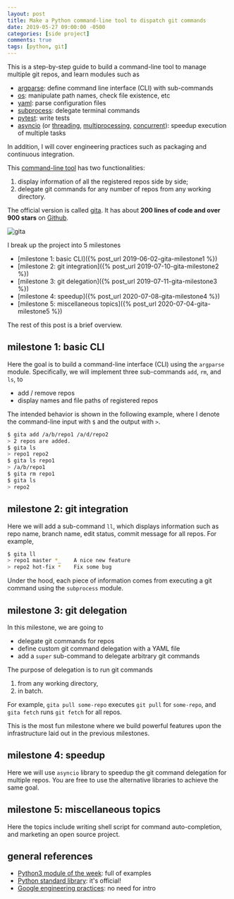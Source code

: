 ```yaml
---
layout: post
title: Make a Python command-line tool to dispatch git commands
date: 2019-05-27 09:00:00 -0500
categories: [side project]
comments: true
tags: [python, git]
---
```


[gita]: https://github.com/nosarthur/gita

This is a step-by-step guide to build a command-line tool to manage multiple
git repos, and learn modules such as

- [argparse](https://docs.python.org/3/library/argparse.html):
  define command line interface (CLI) with sub-commands
- [os](https://docs.python.org/3/library/os.html):
  manipulate path names, check file existence, etc
- [yaml](https://github.com/yaml/pyyaml/): parse configuration files
- [subprocess](https://docs.python.org/3/library/subprocess.html): delegate terminal commands
- [pytest](https://docs.pytest.org/en/latest/): write tests
- [asyncio](https://docs.python.org/3/library/asyncio.html)
  (or [threading](https://docs.python.org/3/library/threading.html),
  [multiprocessing](https://docs.python.org/3/library/multiprocessing.html),
  [concurrent](https://docs.python.org/3/library/concurrent.html)):
  speedup execution of multiple tasks

In addition, I will cover engineering practices such as packaging and continuous integration.

This [command-line tool][gita] has two functionalities:

1. display information of all the registered repos side by side;
1. delegate git commands for any number of repos from any working directory.

The official version is called [gita][gita].
It has about **200 lines of code and over 900 stars** on [Github][gita].

![gita](https://github.com/nosarthur/gita/raw/master/doc/screenshot.png)

I break up the project into 5 milestones

- [milestone 1: basic CLI]({% post_url 2019-06-02-gita-milestone1 %})
- [milestone 2: git integration]({% post_url 2019-07-10-gita-milestone2 %})
- [milestone 3: git delegation]({% post_url 2019-07-11-gita-milestone3 %})
- [milestone 4: speedup]({% post_url 2020-07-08-gita-milestone4 %})
- [milestone 5: miscellaneous topics]({% post_url 2020-07-04-gita-milestone5 %})

The rest of this post is a brief overview.

## milestone 1: basic CLI

Here the goal is to build a command-line interface (CLI) using the `argparse`
module. Specifically, we will implement three sub-commands `add`, `rm`, and `ls`, to

- add / remove repos
- display names and file paths of registered repos

The intended behavior is shown in the following example, where
I denote the command-line input with `$` and the output with `>`.

```bash
$ gita add /a/b/repo1 /a/d/repo2
> 2 repos are added.
$ gita ls
> repo1 repo2
$ gita ls repo1
> /a/b/repo1
$ gita rm repo1
$ gita ls
> repo2
```

## milestone 2: git integration

Here we will add a sub-command `ll`, which displays information
such as repo name, branch name, edit status, commit message for all repos.
For example,

```bash
$ gita ll
> repo1 master *_    A nice new feature
> repo2 hot-fix *    Fix some bug
```

Under the hood, each piece of information comes from executing a git
command using the `subprocess` module.

## milestone 3: git delegation

In this milestone, we are going to

- delegate git commands for repos
- define custom git command delegation with a YAML file
- add a `super` sub-command to delegate arbitrary git commands

The purpose of delegation is to run git commands

1. from any working directory,
2. in batch.

For example, `gita pull some-repo` executes `git pull` for `some-repo`,
and `gita fetch` runs `git fetch` for all repos.

This is the most fun milestone where we build powerful features upon
the infrastructure laid out in the previous milestones.

## milestone 4: speedup

Here we will use `asyncio` library to speedup the git command delegation for
multiple repos.
You are free to use the alternative libraries to achieve the same goal.

## milestone 5: miscellaneous topics

Here the topics include writing shell script for command auto-completion,
and marketing an open source project.

## general references

- [Python3 module of the week](https://pymotw.com/3/): full of examples
- [Python standard library](https://docs.python.org/3/library/): it's official!
- [Google engineering practices](https://arxiv.org/abs/1702.01715): no need for intro
